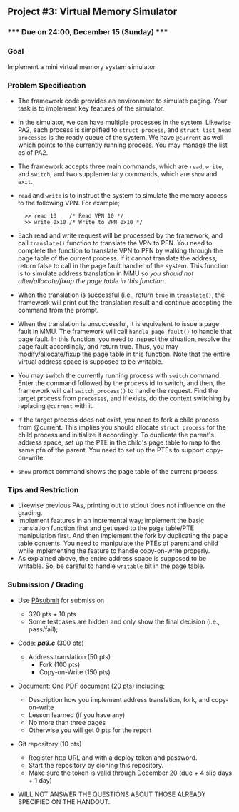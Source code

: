 ## Project #3: Virtual Memory Simulator

### *** Due on 24:00, December 15 (Sunday) ***


### Goal
Implement a mini virtual memory system simulator.


### Problem Specification
- The framework code provides an environment to simulate paging. Your task is to implement key features of the simulator.

- In the simulator, we can have multiple processes in the system. Likewise PA2, each process is simplified to `struct process`, and `struct list_head processes` is the ready queue of the system. We have `@current` as well which points to the currently running process. You may manage the list as of PA2.

- The framework accepts three main commands, which are `read`, `write`, and `switch`, and two supplementary commands, which are `show` and `exit`.

- `read` and `write` is to instruct the system to simulate the memory access to the following VPN. For example;
  ```
	>> read 10    /* Read VPN 10 */
	>> write 0x10 /* Write to VPN 0x10 */
	```

- Each read and write request will be processed by the framework, and call `translate()` function to translate the VPN to PFN. You need to complete the function to translate VPN to PFN by walking through the page table of the current process.
If it cannot translate the address, return false to call in the page fault handler of the system.
This function is to simulate address translation in MMU so *you should not alter/allocate/fixup the page table in this function*.

- When the translation is successful (i.e., return `true` in `translate()`, the framework will print out the translation result and continue accepting the command from the prompt.

- When the translation is unsuccessful, it is equivalent to issue a page fault in MMU. The framework will call `handle_page_fault()` to handle that page fault. In this function, you need to inspect the situation, resolve the page fault accordingly, and return true. Thus, you may modify/allocate/fixup the page table in this function. Note that the entire virtual address space is supposed to be writable.

- You may switch the currently running process with `switch` command. Enter the command followed by the process id to switch, and then, the framework will call `switch_process()` to handle the request. Find the target process from `processes`, and if exists, do the context switching by replacing `@current` with it.

- If the target process does not exist, you need to fork a child process from @current. This implies you should allocate `struct process` for the child process and initialize it accordingly. To duplicate the parent's address space, set up the PTE in the child's page table to map to the same pfn of the parent. You need to set up the PTEs to support copy-on-write.

- `show` prompt command shows the page table of the current process.


### Tips and Restriction
- Likewise previous PAs, printing out to stdout does not influence on the grading.
- Implement features in an incremental way; implement the basic translation function first and get used to the page table/PTE manipulation first. And then implement the fork by duplicating the page table contents. You need to manipulate the PTEs of parent and child while implementing the feature to handle copy-on-write properly.
- As explained above, the entire address space is supposed to be writable. So, be careful to handle `writable` bit in the page table.


### Submission / Grading
- Use [PAsubmit](https://sslab.ajou.ac.kr/pasubmit) for submission
	- 320 pts + 10 pts 
	- Some testcases are hidden and only show the final decision (i.e., pass/fail);

- Code: ***pa3.c*** (300 pts)
  - Address translation (50 pts)
	- Fork (100 pts)
	- Copy-on-Write (150 pts)

- Document: One PDF document (20 pts) including;
	- Description how you implement address translation, fork, and copy-on-write
	- Lesson learned (if you have any)
	- No more than three pages
	- Otherwise you will get 0 pts for the report

- Git repository (10 pts)
	- Register http URL and with a deploy token and password.
	- Start the repository by cloning this repository.
	- Make sure the token is valid through December 20 (due + 4 slip days + 1 day)

- WILL NOT ANSWER THE QUESTIONS ABOUT THOSE ALREADY SPECIFIED ON THE HANDOUT.
